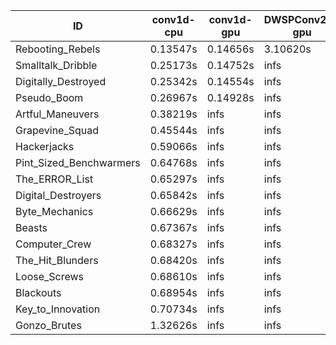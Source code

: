 |ID|conv1d-cpu|conv1d-gpu|DWSPConv2D-gpu|gemm-gpu|avg|
|-|-|-|-|-|-|
|Rebooting_Rebels|0.13547s|0.14656s|3.10620s|1.81950s|1.30193s|
|Smalltalk_Dribble|0.25173s|0.14752s|infs|2.03741s|infs|
|Digitally_Destroyed|0.25342s|0.14554s|infs|4.59778s|infs|
|Pseudo_Boom|0.26967s|0.14928s|infs|4.65814s|infs|
|Artful_Maneuvers|0.38219s|infs|infs|4.66557s|infs|
|Grapevine_Squad|0.45544s|infs|infs|4.66470s|infs|
|Hackerjacks|0.59066s|infs|infs|4.65852s|infs|
|Pint_Sized_Benchwarmers|0.64768s|infs|infs|4.66546s|infs|
|The_ERROR_List|0.65297s|infs|infs|4.44105s|infs|
|Digital_Destroyers|0.65842s|infs|infs|4.67692s|infs|
|Byte_Mechanics|0.66629s|infs|infs|4.94909s|infs|
|Beasts|0.67367s|infs|infs|4.43814s|infs|
|Computer_Crew|0.68327s|infs|infs|4.63668s|infs|
|The_Hit_Blunders|0.68420s|infs|infs|4.67141s|infs|
|Loose_Screws|0.68610s|infs|infs|4.65105s|infs|
|Blackouts|0.68954s|infs|infs|4.68593s|infs|
|Key_to_Innovation|0.70734s|infs|infs|4.93560s|infs|
|Gonzo_Brutes|1.32626s|infs|infs|4.67658s|infs|
